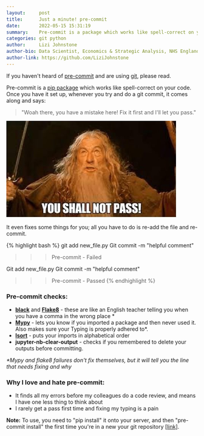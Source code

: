 ```yaml
---
layout:     post
title:      Just a minute! pre-commit
date:       2022-05-15 15:31:19
summary:    Pre-commit is a package which works like spell-correct on your code
categories: git python
author:     Lizi Johnstone
author-bio: Data Scientist, Economics & Strategic Analysis, NHS England
author-link: https://github.com/LiziJohnstone
---
```


If you haven't heard of [pre-commit](https://github.com/pre-commit/pre-commit) and are using [git](https://git-scm.com/), please read.

Pre-commit is a [pip package](https://pypi.org/project/pip/) which works like spell-correct on your code. Once you have it set up, whenever you try and do a git commit, it comes along and says:

> "Woah there, you have a mistake here! Fix it first and I'll let you pass."

![Gandalf: You shall not pass!](assets/img/posts/shall-not-pass-min.jpg)

It even fixes some things for you; all you have to do is re-add the file and re-commit.

{% highlight bash %}
git add new_file.py
Git commit -m "helpful comment"

>>> Pre-commit - Failed 

Git add new_file.py
Git commit -m "helpful comment"

>>> Pre-commit - Passed
{% endhighlight %}

### Pre-commit checks:

*   [**black**](https://pypi.org/project/black/) and [**Flake8**](https://pypi.org/project/flake8/) - these are like an English teacher telling you when you have a comma in the wrong place \*
*   [**Mypy**](https://mypy.readthedocs.io/en/stable/) - lets you know if you imported a package and then never used it. Also makes sure your Typing is properly adhered to\*.
*   [**Isort**](https://pycqa.github.io/isort/) - puts your imports in alphabetical order
*   **jupyter-nb-clear-output** - checks if you remembered to delete your outputs before committing.

*\*Mypy and flake8 failures don't fix themselves, but it will tell you the line that needs fixing and why*

### Why I love and hate pre-commit:

*   It finds all my errors before my colleagues do a code review, and means I have one less thing to think about
*   I rarely get a pass first time and fixing my typing is a pain

**Note:** To use, you need to "pip install" it onto your server, and then "pre-commit install" the first time you're in a new your git repository \[[link](https://pre-commit.com/#install)\].